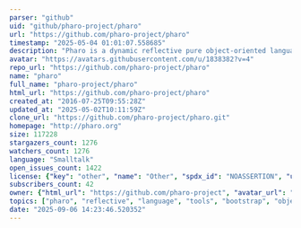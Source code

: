 ```yaml
---
parser: "github"
uid: "github/pharo-project/pharo"
url: "https://github.com/pharo-project/pharo"
timestamp: "2025-05-04 01:01:07.558685"
description: "Pharo is a dynamic reflective pure object-oriented language supporting live programming inspired by Smalltalk."
avatar: "https://avatars.githubusercontent.com/u/1838382?v=4"
repo_url: "https://github.com/pharo-project/pharo"
name: "pharo"
full_name: "pharo-project/pharo"
html_url: "https://github.com/pharo-project/pharo"
created_at: "2016-07-25T09:55:28Z"
updated_at: "2025-05-02T10:11:59Z"
clone_url: "https://github.com/pharo-project/pharo.git"
homepage: "http://pharo.org"
size: 117228
stargazers_count: 1276
watchers_count: 1276
language: "Smalltalk"
open_issues_count: 1422
license: {"key": "other", "name": "Other", "spdx_id": "NOASSERTION", "url": null, "node_id": "MDc6TGljZW5zZTA="}
subscribers_count: 42
owner: {"html_url": "https://github.com/pharo-project", "avatar_url": "https://avatars.githubusercontent.com/u/1838382?v=4", "login": "pharo-project", "type": "Organization"}
topics: ["pharo", "reflective", "language", "tools", "bootstrap", "object-oriented-programming", "live-programming", "mit"]
date: "2025-09-06 14:23:46.520352"
---
```

